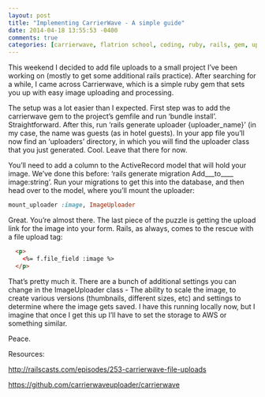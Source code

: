 ```yaml
---
layout: post
title: "Implementing CarrierWave - A simple guide"
date: 2014-04-18 13:55:53 -0400
comments: true
categories: [carrierwave, flatrion school, coding, ruby, rails, gem, uploading]
---
```


This weekend I decided to add file uploads to a small project I’ve been working on (mostly to get some additional rails practice). After searching for a while, I came across Carrierwave, which is a simple ruby gem that sets you up with easy image uploading and processing. 

The setup was a lot easier than I expected. First step was to add the carrierwave gem to the project’s gemfile and run ‘bundle install’. Straightforward. After this, run ‘rails generate uploader {uploader_name}’ (in my case, the name was guests (as in hotel guests). In your app file you’ll now find an ‘uploaders’ directory, in which you will find the uploader class that you just generated. Cool. Leave that there for now.
<!-- more -->
You’ll need to add a column to the ActiveRecord model that will hold your image. We’ve done this before: ‘rails generate migration Add___to____ image:string’. Run your migrations to get this into the database, and then head over to the model, where you’ll mount the uploader:
```ruby
mount_uploader :image, ImageUploader
```
Great. You’re almost there. The last piece of the puzzle is getting the upload link for the image into your form. Rails, as always, comes to the rescue with a file upload tag:
```html
  <p>
    <%= f.file_field :image %>
  </p>
```
That’s pretty much it. There are a bunch of additional settings you can change in the ImageUploader class - The ability to scale the image, to create various versions (thumbnails, different sizes, etc) and settings to determine where the image gets saved. I have this running locally now, but I imagine that once I get this up I’ll have to set the storage to AWS or something similar.

Peace.

Resources:

http://railscasts.com/episodes/253-carrierwave-file-uploads

https://github.com/carrierwaveuploader/carrierwave